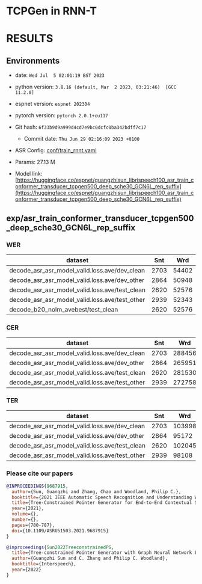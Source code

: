 # TCPGen in RNN-T
# RESULTS
## Environments
- date: `Wed Jul  5 02:01:19 BST 2023`
- python version: `3.8.16 (default, Mar  2 2023, 03:21:46)  [GCC 11.2.0]`
- espnet version: `espnet 202304`
- pytorch version: `pytorch 2.0.1+cu117`
- Git hash: `6f33b9d9a999d4cd7e9bc0dcfc0ba342bdff7c17`
  - Commit date: `Thu Jun 29 02:16:09 2023 +0100`

- ASR Config: [conf/train_rnnt.yaml](conf/train_rnnt.yaml)
- Params: 27.13 M
- Model link: [https://huggingface.co/espnet/guangzhisun_librispeech100_asr_train_conformer_transducer_tcpgen500_deep_sche30_GCN6L_rep_suffix](https://huggingface.co/espnet/guangzhisun_librispeech100_asr_train_conformer_transducer_tcpgen500_deep_sche30_GCN6L_rep_suffix)

## exp/asr_train_conformer_transducer_tcpgen500_deep_sche30_GCN6L_rep_suffix
### WER

|dataset|Snt|Wrd|Corr|Sub|Del|Ins|Err|S.Err|
|---|---|---|---|---|---|---|---|---|
|decode_asr_asr_model_valid.loss.ave/dev_clean|2703|54402|95.7|3.9|0.4|0.6|4.9|48.0|
|decode_asr_asr_model_valid.loss.ave/dev_other|2864|50948|85.8|12.6|1.6|1.9|16.1|77.0|
|decode_asr_asr_model_valid.loss.ave/test_clean|2620|52576|95.4|4.1|0.5|0.7|5.2|49.9|
|decode_asr_asr_model_valid.loss.ave/test_other|2939|52343|86.0|12.2|1.7|1.8|15.8|78.4|
|decode_b20_nolm_avebest/test_clean|2620|52576|0.0|0.0|100.0|0.0|100.0|100.0|

### CER

|dataset|Snt|Wrd|Corr|Sub|Del|Ins|Err|S.Err|
|---|---|---|---|---|---|---|---|---|
|decode_asr_asr_model_valid.loss.ave/dev_clean|2703|288456|98.4|1.0|0.7|0.6|2.3|48.0|
|decode_asr_asr_model_valid.loss.ave/dev_other|2864|265951|93.3|4.2|2.5|2.1|8.8|77.0|
|decode_asr_asr_model_valid.loss.ave/test_clean|2620|281530|98.3|1.0|0.7|0.6|2.3|49.9|
|decode_asr_asr_model_valid.loss.ave/test_other|2939|272758|93.6|3.8|2.6|1.9|8.3|78.4|

### TER

|dataset|Snt|Wrd|Corr|Sub|Del|Ins|Err|S.Err|
|---|---|---|---|---|---|---|---|---|
|decode_asr_asr_model_valid.loss.ave/dev_clean|2703|103998|95.3|3.5|1.2|0.6|5.3|48.0|
|decode_asr_asr_model_valid.loss.ave/dev_other|2864|95172|85.2|11.8|3.0|2.5|17.3|77.0|
|decode_asr_asr_model_valid.loss.ave/test_clean|2620|102045|95.3|3.4|1.3|0.6|5.4|49.9|
|decode_asr_asr_model_valid.loss.ave/test_other|2939|98108|85.5|11.0|3.5|2.2|16.7|78.4|


### Please cite our papers
```Bibtex
@INPROCEEDINGS{9687915,
  author={Sun, Guangzhi and Zhang, Chao and Woodland, Philip C.},
  booktitle={2021 IEEE Automatic Speech Recognition and Understanding Workshop (ASRU)},
  title={Tree-Constrained Pointer Generator for End-to-End Contextual Speech Recognition},
  year={2021},
  volume={},
  number={},
  pages={780-787},
  doi={10.1109/ASRU51503.2021.9687915}
}

@inproceedings{Sun2022TreeconstrainedPG,
  title={Tree-constrained Pointer Generator with Graph Neural Network Encodings for Contextual Speech Recognition},
  author={Guangzhi Sun and C. Zhang and Philip C. Woodland},
  booktitle={Interspeech},
  year={2022}
}
```

